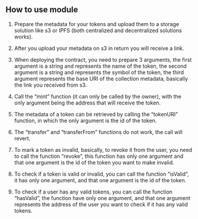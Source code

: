 ## How to use module

1. Prepare the metadata for your tokens and upload them to a storage solution like s3 or IPFS (both centralized and decentralized solutions works).

2. After you upload your metadata on s3 in return you will receive a link.

3. When deploying the contract, you need to prepare 3 arguments, the first argument is a string and represents the name of the token, the second argument is a string and represents the symbol of the token, the third argument represents the base URI of the collection metadata, basically the link you received from s3.

4. Call the “mint” function (it can only be called by the owner), with the only argument being the address that will receive the token.

5. The metadata of a token can be retrieved by calling the “tokenURI” function, in which the only argument is the id of the token.

6. The “transfer” and “transferFrom” functions do not work, the call will revert.

7. To mark a token as invalid, basically, to revoke it from the user, you need to call the function “revoke”, this function has only one argument and that one argument is the id of the token you want to make invalid.

8. To check if a token is valid or invalid, you can call the function “isValid”, it has only one argument, and that one argument is the id of the token.

9. To check if a user has any valid tokens, you can call the function “hasValid”, the function have only one argument, and that one argument represents the address of the user you want to check if it has any valid tokens.